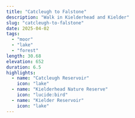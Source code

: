 ```yaml
---
title: "Catcleugh to Falstone"
description: "Walk in Kielderhead and Kielder"
slug: "catcleugh-to-falstone"
date: 2025-04-02
tags:
  - "moor"
  - "lake"
  - "forest"
length: 30.68
elevation: 652
duration: 6.5
highlights:
  - name: "Catcleugh Reservoir"
    icon: "lake"
  - name: "Kielderhead Nature Reserve"
    icon: "lucide:bird"
  - name: "Kielder Reservoir"
    icon: "lake"
---
```

